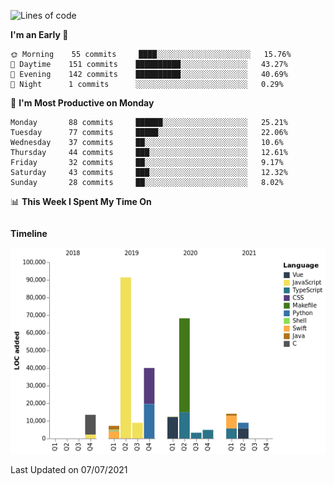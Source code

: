 <!--START_SECTION:waka-->
![Lines of code](https://img.shields.io/badge/From%20Hello%20World%20I%27ve%20Written-272990%20lines%20of%20code-blue)

**I'm an Early 🐤** 

```text
🌞 Morning    55 commits     ████░░░░░░░░░░░░░░░░░░░░░   15.76% 
🌆 Daytime    151 commits    ██████████░░░░░░░░░░░░░░░   43.27% 
🌃 Evening    142 commits    ██████████░░░░░░░░░░░░░░░   40.69% 
🌙 Night      1 commits      ░░░░░░░░░░░░░░░░░░░░░░░░░   0.29%

```
📅 **I'm Most Productive on Monday** 

```text
Monday       88 commits     ██████░░░░░░░░░░░░░░░░░░░   25.21% 
Tuesday      77 commits     █████░░░░░░░░░░░░░░░░░░░░   22.06% 
Wednesday    37 commits     ██░░░░░░░░░░░░░░░░░░░░░░░   10.6% 
Thursday     44 commits     ███░░░░░░░░░░░░░░░░░░░░░░   12.61% 
Friday       32 commits     ██░░░░░░░░░░░░░░░░░░░░░░░   9.17% 
Saturday     43 commits     ███░░░░░░░░░░░░░░░░░░░░░░   12.32% 
Sunday       28 commits     ██░░░░░░░░░░░░░░░░░░░░░░░   8.02%

```


📊 **This Week I Spent My Time On** 

```text
```

**Timeline**

![Chart not found](https://raw.githubusercontent.com/johann-lr/johann-lr/master/charts/bar_graph.png) 


 Last Updated on 07/07/2021
<!--END_SECTION:waka-->
